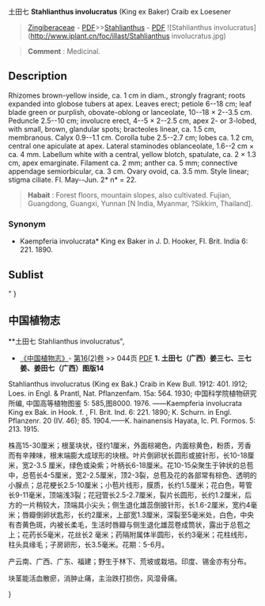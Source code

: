 土田七 **Stahlianthus involucratus** (King ex Baker) Craib ex Loesener

> [Zingiberaceae](http://www.iplant.cn/info/Zingiberaceae?t=foc) - [PDF](http://www.iplant.cn/foc/pdf/Zingiberaceae.pdf)>>[Stahlianthus](http://www.iplant.cn/info/Stahlianthus?t=foc) - [PDF](http://www.iplant.cn/foc/pdf/Stahlianthus.pdf)
![Stahlianthus involucratus](http://www.iplant.cn/foc/illast/Stahlianthus involucratus.jpg)


> **Comment** : 
> Medicinal.

## Description

Rhizomes brown-yellow inside, ca. 1 cm in diam., strongly fragrant; roots expanded into globose tubers at apex. Leaves erect; petiole 6--18 cm; leaf blade green or purplish, obovate-oblong or lanceolate, 10--18 × 2--3.5 cm. Peduncle 2.5--10 cm; involucre erect, 4--5 × 2--2.5 cm, apex 2- or 3-lobed, with small, brown, glandular spots; bracteoles linear, ca. 1.5 cm, membranous. Calyx 0.9--1.1 cm. Corolla tube 2.5--2.7 cm; lobes ca. 1.2 cm, central one apiculate at apex. Lateral staminodes oblanceolate, 1.6--2 cm × ca. 4 mm. Labellum white with a central, yellow blotch, spatulate, ca. 2 × 1.3 cm, apex emarginate. Filament ca. 2 mm; anther ca. 5 mm; connective appendage semiorbicular, ca. 3 cm. Ovary ovoid, ca. 3.5 mm. Style linear; stigma ciliate. Fl. May--Jun. 2* n* = 22.


> **Habait** : 
> Forest floors, mountain slopes, also cultivated. Fujian, Guangdong, Guangxi, Yunnan [N India, Myanmar, ?Sikkim, Thailand].

### Synonym
* Kaempferia involucrata* King ex Baker in J. D. Hooker, Fl. Brit. India 6: 221. 1890.


## Sublist
"
}
## 中国植物志



**土田七 Stahlianthus involucratus",


* [《中国植物志》](http://www.iplant.cn/frps)- [第16(2)卷](http://www.iplant.cn/frps/vol/16(2)) >> 044页 [PDF](http://www.iplant.cn/frps/pdf/16(2)/044.pdf)
**1. 土田七（广西）姜三七、三七姜、姜田七（广西）图版14**

Stahlianthus involucratus (King ex Bak.) Craib in Kew Bull. 1912: 401. l912; Loes. in Engl. & Prantl, Nat. Pflanzenfam. 15a: 564. 1930; 中国科学院植物研究所编, 中国高等植物图鉴 5: 585,图8000. 1976. ——Kaempferia involucrata King ex Bak. in Hook. f. , Fl. Brit. Ind. 6: 221. 1890; K. Schurn. in Engl. Pflanzenr. 20 (IV. 46); 85. 1904.——K. hainanensis Hayata, Ic. Pl. Formos. 5: 213. 1915.

株高15-30厘米；根茎块状，径约1厘米，外面棕褐色，内面棕黄色，粉质，芳香而有辛辣味，根末端膨大成球形的块根。叶片倒卵状长圆形或披针形，长10-18厘米，宽2-3.5 厘米，绿色或染紫；叶柄长6-18厘米。花10-15朵聚生于钟状的总苞中，总苞长4-5厘米，宽2-2.5厘米，顶2-3裂，总苞及花的各部常有棕色、透明的小腺点；总花梗长2.5-10厘米；小苞片线形，膜质，长约1.5厘米；花白色，萼管长9-11毫米，顶端浅3裂；花冠管长2.5-2.7厘米，裂片长圆形，长约1.2厘米，后方的一片稍较大，顶端具小尖头；侧生退化雄蕊倒披针形，长1.6-2厘米，宽约4毫米；唇瓣倒卵状匙形，长约2厘米，上部宽1.3厘米，深裂至5毫米处，白色，中央有杏黄色斑，内被长柔毛，生活时唇瓣与侧生退化雄蕊卷成筒状，露出于总苞之上；花药长5毫米，花丝长2 毫米；药隔附属体半圆形，长约3毫米；花柱线形，柱头具缘毛；子房卵形，长3.5毫米。花期：5-6月。

产云南、广西、广东、福建；野生于林下、荒坡或栽培。印度、锡金亦有分布。

块茎能活血散瘀，消肿止痛，主治跌打损伤，风湿骨痛。



}
